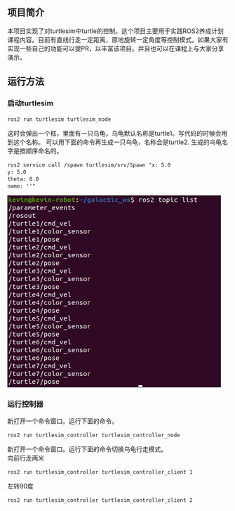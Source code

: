 ## 项目简介
本项目实现了对turtlesim中turtle的控制。这个项目主要用于实践ROS2养成计划课程内容。目前有直线行走一定距离，原地旋转一定角度等控制模式。如果大家有实现一些自己的功能可以提PR，以丰富该项目。并且也可以在课程上与大家分享演示。

## 运行方法
### 启动turtlesim
```
ros2 run turtlesim turtlesim_node
```
这时会弹出一个框，里面有一只乌龟，乌龟默认名称是turtle1。写代码的时候会用到这个名称。
可以用下面的命令再生成一只乌龟，名称会是turtle2. 生成的乌龟名字是按顺序命名的。
```
ros2 service call /spawn turtlesim/srv/Spawn "x: 5.0
y: 5.0
theta: 0.0
name: ''"
```
<p align = "left">
<img src="images/turtle_names.png" width = "485" height = "435" border="1" />
</p>

### 运行控制器    
新打开一个命令窗口。运行下面的命令。    
```
ros2 run turtlesim_controller turtlesim_controller_node
```
新打开一个命令窗口。运行下面的命令切换乌龟行走模式。    
向前行走两米  
```
ros2 run turtlesim_controller turtlesim_controller_client 1
```
左转90度  
```
ros2 run turtlesim_controller turtlesim_controller_client 2
```